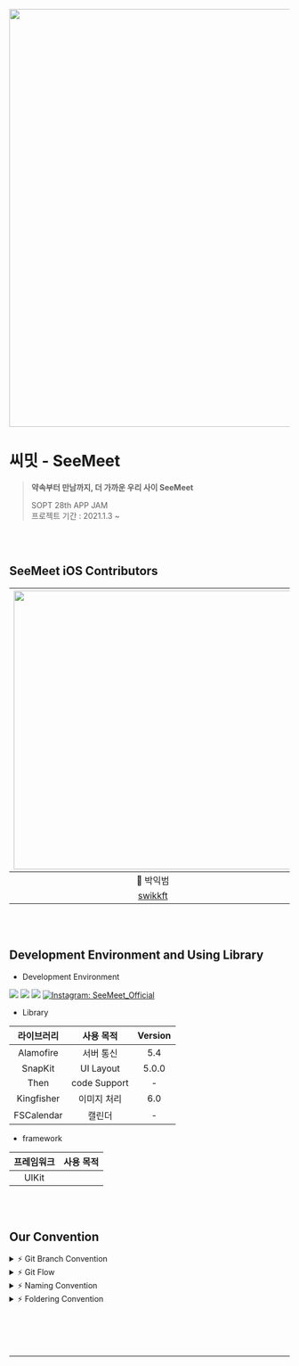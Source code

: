 <img src = "" width="750">  <br>

#  씨밋 - SeeMeet
> **약속부터 만남까지, 더 가까운 우리 사이 SeeMeet** <br>
>
> SOPT 28th APP JAM <br>
> 프로젝트 기간 : 2021.1.3 ~ 

<br>

<br>

##  SeeMeet iOS Contributors
 <img src="https://user-images.githubusercontent.com/46644241/124632766-97b0d380-debf-11eb-9ec7-734b282cbc5d.png" width="500"> | <img src="https://user-images.githubusercontent.com/73978827/149061946-7c63b407-19f7-439a-a1fe-03a7fd883a88.jpeg" width="500"> | <img src="https://user-images.githubusercontent.com/73978827/149061994-d141a321-93be-409e-b14b-5cd7237a399f.jpeg" width="500"> | 
 :---------:|:----------:|:---------:
 🍎 박익범 | 🍎 김인환 | 🍎 이유진 
 [swikkft](https://github.com/parkikbum) | [loinsir](https://github.com/loinsir) | [yujinnee](https://github.com/yujinnee)

<br>
<br>

## Development Environment and Using Library
- Development Environment
<p align="left">
<img src ="https://img.shields.io/badge/Swift-5.0-ff69b4">
<img src ="https://img.shields.io/badge/Xcode-13.2.1-yellow">
<img src ="https://img.shields.io/badge/iOS-15.2-orange">
<a href="https://www.instagram.com/seemeet_teeam_/">
      <img alt="Instagram: SeeMeet_Official" src="https://img.shields.io/badge/SeeMeetInstagram-9986ee" target="_blank" />
  </a>
  </p>

- Library

라이브러리 | 사용 목적 | Version
:---------:|:----------:|:---------:
 Alamofire | 서버 통신 | 5.4
 SnapKit | UI Layout | 5.0.0
 Then | code Support | -
 Kingfisher | 이미지 처리 | 6.0
 FSCalendar | 캘린더 | -

- framework

프레임워크 | 사용 목적 
:---------:|:----------:
 UIKit | &nbsp;

<br>
<br>

## Our Convention
<details>
 <summary> ⚡ Git Branch Convention </summary>
 <div markdown="1">       

 ---
 
 - **Branch Naming Rule**
    - Issue 작성 후 생성되는 번호와 Issue의 간략한 설명 등을 조합하여 Branch 이름 결정
    - `<Prefix>/<Issue_Number>-<Description>`
- **Commit Message Rule**
    - `[Prefix] : - <Description>`
- **Code Review Rule**
    - 리뷰를 합리적, 중립적으로 받아들이기 (무조껀 좋아 무조껀 싫어는 곤란합니다^^)
    - 반영이 어렵다면, 왜 어려운지 합리적인 이유를 대야 함
    - 모든 리뷰는 합리적 판단에 의거하여 한번 더 생각할 수 있는 기회가 될 수 있도록 함
   
 <br>

 </div>
 </details>

 <details>
 <summary> ⚡ Git Flow </summary>
 <div markdown="1">       

 ---
 
 ```
1. Issue 생성 : 담당자, 라벨(우선순위,담당자라벨), 프로젝트 연결 

2. 로컬에서 develop 최신화 : git pull (origin develop) 

3. feature Branch 생성⭐️ : git switch -c Prefix/IssueNumber-description 

4. Add - Commit - Push - Pull Request 의 과정을 거친다.
   ⚠️ commit template 사용하여 이슈번호쓰기 ex. [CHORE] : #12 - UIstyle 적용
   
5. Pull Request 작성 
 closed: #IssueNumber로 이슈 연결, 프로젝트 연결, 리뷰어 지정

5. Code Review 완료 → Pull Request 작성자가 develop Branch로 merge

6. 종료된 Issue와 Pull Request의 Label과 Project를 관리
```
   
 <br>

 </div>
 </details>

<details>
 <summary> ⚡ Naming Convention </summary>
 <div markdown="1">       

 ---
 
- 함수 : **lowerCamelCase** 사용하고 동사로 시작
- 변수, 상수 : **lowerCamelCase** 사용
- 클래스 : **UpperCamelCase** 사용
- 파일명 (약어사용)
    - ViewController → `VC`
    - TableViewCell → `TVC`
    - CollectionViewCell → `CVC`
 <br>

 </div>
 </details>

<details>
 <summary> ⚡ Foldering Convention </summary>
 <div markdown="1">       

 ---
<img src="https://user-images.githubusercontent.com/73978827/149062207-b483a532-6cea-4ddf-9270-dd1c89090022.png" width="500">

   
 <br>

 </div>
 </details>

### 

<br>
<br>

<br>


---
